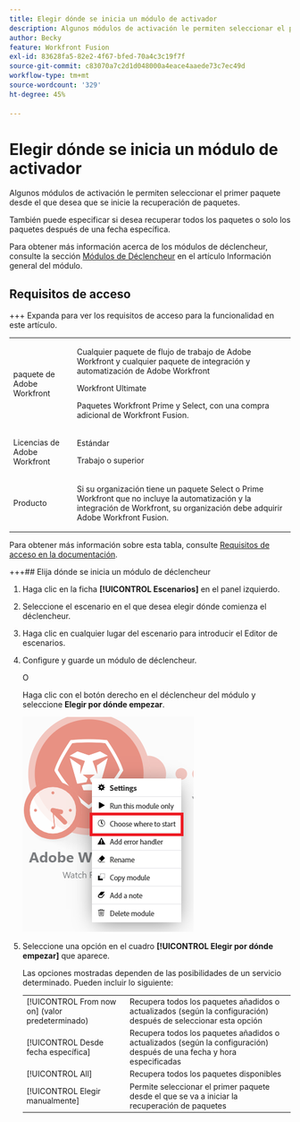 ```yaml
---
title: Elegir dónde se inicia un módulo de activador
description: Algunos módulos de activación le permiten seleccionar el primer paquete desde el que desea que se inicie la recuperación de paquetes.
author: Becky
feature: Workfront Fusion
exl-id: 83628fa5-82e2-4f67-bfed-70a4c3c19f7f
source-git-commit: c83070a7c2d1d048000a4eace4aaede73c7ec49d
workflow-type: tm+mt
source-wordcount: '329'
ht-degree: 45%

---
```


# Elegir dónde se inicia un módulo de activador

Algunos módulos de activación le permiten seleccionar el primer paquete desde el que desea que se inicie la recuperación de paquetes.

También puede especificar si desea recuperar todos los paquetes o solo los paquetes después de una fecha específica.

Para obtener más información acerca de los módulos de déclencheur, consulte la sección [Módulos de Déclencheur](/help/workfront-fusion/get-started-with-fusion/understand-fusion/module-overview.md#trigger-modules) en el artículo Información general del módulo.

## Requisitos de acceso

+++ Expanda para ver los requisitos de acceso para la funcionalidad en este artículo.

<table style="table-layout:auto">
 <col> 
 <col> 
 <tbody> 
  <tr> 
   <td role="rowheader">paquete de Adobe Workfront</td> 
   <td> <p>Cualquier paquete de flujo de trabajo de Adobe Workfront y cualquier paquete de integración y automatización de Adobe Workfront</p><p>Workfront Ultimate</p><p>Paquetes Workfront Prime y Select, con una compra adicional de Workfront Fusion.</p> </td> 
  </tr> 
  <tr data-mc-conditions=""> 
   <td role="rowheader">Licencias de Adobe Workfront</td> 
   <td> <p>Estándar</p><p>Trabajo o superior</p> </td> 
  </tr> 
  <tr> 
   <td role="rowheader">Producto</td> 
   <td>
   <p>Si su organización tiene un paquete Select o Prime Workfront que no incluye la automatización y la integración de Workfront, su organización debe adquirir Adobe Workfront Fusion.</li></ul>
   </td> 
  </tr>
 </tbody> 
</table>

Para obtener más información sobre esta tabla, consulte [Requisitos de acceso en la documentación](/help/workfront-fusion/references/licenses-and-roles/access-level-requirements-in-documentation.md).

+++## Elija dónde se inicia un módulo de déclencheur

1. Haga clic en la ficha **[!UICONTROL Escenarios]** en el panel izquierdo.
1. Seleccione el escenario en el que desea elegir dónde comienza el déclencheur.
1. Haga clic en cualquier lugar del escenario para introducir el Editor de escenarios.
1. Configure y guarde un módulo de déclencheur.

   O

   Haga clic con el botón derecho en el déclencheur del módulo y seleccione **Elegir por dónde empezar**.

   ![Elija por dónde empezar](assets/choose-where-to-start.png)

1. Seleccione una opción en el cuadro **[!UICONTROL Elegir por dónde empezar]** que aparece.

   Las opciones mostradas dependen de las posibilidades de un servicio determinado. Pueden incluir lo siguiente:

   <table style="table-layout:auto">
    <col> 
    <col> 
    <tbody>
    <tr>
    <td>[!UICONTROL From now on] (valor predeterminado)</td>
    <td>Recupera todos los paquetes añadidos o actualizados (según la configuración) después de seleccionar esta opción</td>
    </tr>
     <tr>
    <td>[!UICONTROL Desde fecha específica]</td>
    <td>Recupera todos los paquetes añadidos o actualizados (según la configuración) después de una fecha y hora especificadas</td>
      </tr>
      <tr>
    <td>[!UICONTROL All]</td>
    <td>Recupera todos los paquetes disponibles</td>
     </tr>
      <tr>
    <td>[!UICONTROL Elegir manualmente]</td>
    <td>Permite seleccionar el primer paquete desde el que se va a iniciar la recuperación de paquetes</td>
     </tr>
     </tbody>
   </table>
